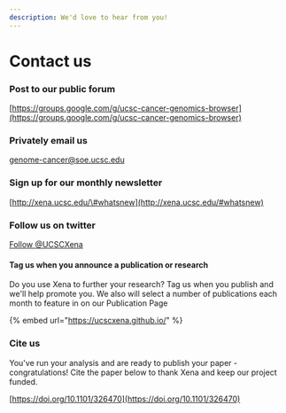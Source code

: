 ```yaml
---
description: We'd love to hear from you!
---
```


# Contact us

### Post to our public forum 

[https://groups.google.com/g/ucsc-cancer-genomics-browser](https://groups.google.com/g/ucsc-cancer-genomics-browser)

### Privately email us

genome-cancer@soe.ucsc.edu

### Sign up for our monthly newsletter

[http://xena.ucsc.edu/\#whatsnew](http://xena.ucsc.edu/#whatsnew)

### Follow us on twitter

[Follow @UCSCXena](https://twitter.com/UCSCXena?ref_src=twsrc%5Etfw)

#### Tag us when you announce a publication or research

Do you use Xena to further your research? Tag us when you publish and we'll help promote you. We also will select a number of publications each month to feature in on our Publication Page

{% embed url="https://ucscxena.github.io/" %}

### Cite us

You've run your analysis and are ready to publish your paper - congratulations! Cite the paper below to thank Xena and keep our project funded.

[https://doi.org/10.1101/326470](https://doi.org/10.1101/326470)



